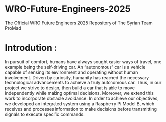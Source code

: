 # WRO-Future-Engineers-2025
The Official WRO Future Engineers 2025 Repository of The Syrian Team ProMad

# Introdution :
In pursuit of comfort, humans have always sought easier ways of travel, one example being the self-driving car. An “autonomous” car is a vehicle capable of sensing its environment and operating without human involvement. Driven by curiosity, humanity has reached the necessary technological advancements to achieve a truly autonomous car. Thus, in our project we strive to design, then build a car that is able to move independently while making optimal decisions. Moreover, we extend this work to incorporate obstacle avoidance. In order to achieve our objectives, we developed an integrated system using a Raspberry Pi Model B, which receives and processes information to make decisions before transmitting signals to execute specific commands.
